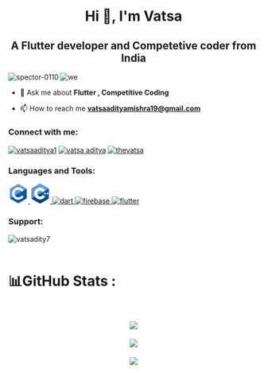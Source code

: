 <h1 align="center">Hi 👋, I'm Vatsa</h1>
<h2 align="center">A Flutter developer and Competetive coder from India</h2>

<img align="right" alt="we" width="400" src="https://res.cloudinary.com/practicaldev/image/fetch/s--R5KgC1bh--/c_limit%2Cf_auto%2Cfl_progressive%2Cq_66%2Cw_880/https://dev-to-uploads.s3.amazonaws.com/i/oi2rwsde00xo9ou6jwsl.gif">  

<p align="left"> <img src="https://komarev.com/ghpvc/?username=spector-0110&label=Profile%20views&color=0e75b6&style=flat" alt="spector-0110" /> </p>


- 💬 Ask me about **Flutter , Competitive Coding**

- 📫 How to reach me **vatsaadityamishra19@gmail.com**



<h3 align="left">Connect with me:</h3>
<p align="left">
<a href="https://twitter.com/vatsaaditya1" target="blank"><img align="center" src="https://raw.githubusercontent.com/rahuldkjain/github-profile-readme-generator/master/src/images/icons/Social/twitter.svg" alt="vatsaaditya1" height="30" width="40" /></a>
<a href="https://linkedin.com/in/vatsa aditya" target="blank"><img align="center" src="https://raw.githubusercontent.com/rahuldkjain/github-profile-readme-generator/master/src/images/icons/Social/linked-in-alt.svg" alt="vatsa aditya" height="30" width="40" /></a>
<a href="https://instagram.com/thevatsa" target="blank"><img align="center" src="https://raw.githubusercontent.com/rahuldkjain/github-profile-readme-generator/master/src/images/icons/Social/instagram.svg" alt="thevatsa" height="30" width="40" /></a>

<h3 align="left">Languages and Tools:</h3>
<p align="left"> <a href="https://www.cprogramming.com/" target="_blank" rel="noreferrer"> <img src="https://raw.githubusercontent.com/devicons/devicon/master/icons/c/c-original.svg" alt="c" width="40" height="40"/> </a> <a href="https://www.w3schools.com/cpp/" target="_blank" rel="noreferrer"> <img src="https://raw.githubusercontent.com/devicons/devicon/master/icons/cplusplus/cplusplus-original.svg" alt="cplusplus" width="40" height="40"/> </a> <a href="https://dart.dev" target="_blank" rel="noreferrer"> <img src="https://www.vectorlogo.zone/logos/dartlang/dartlang-icon.svg" alt="dart" width="40" height="40"/> </a> <a href="https://firebase.google.com/" target="_blank" rel="noreferrer"> <img src="https://www.vectorlogo.zone/logos/firebase/firebase-icon.svg" alt="firebase" width="40" height="40"/> </a> <a href="https://flutter.dev" target="_blank" rel="noreferrer"> <img src="https://www.vectorlogo.zone/logos/flutterio/flutterio-icon.svg" alt="flutter" width="40" height="40"/> </a> </p>

<h3 align="left">Support:</h3>
<p><a href="https://www.buymeacoffee.com/vatsaadity7"> <img align="left" src="https://cdn.buymeacoffee.com/buttons/v2/default-yellow.png" height="50" width="210" alt="vatsadity7" /></a></p><br><br>

# 📊GitHub Stats :
<p align="center">
<a href="https://github.com/spector-0110">
  <br>
  <br>
  <img height="180em" src="https://github-readme-stats-eight-theta.vercel.app/api?username=spector-0110&show_icons=true&theme=algolia&include_all_commits=true&count_private=true"/>
  <br>
  <br>
  <img height="180em" src="https://github-readme-stats-eight-theta.vercel.app/api/top-langs/?username=spector-0110&layout=compact&langs_count=8&theme=algolia"/>
  <br>
  <br>
  <img height="180em" src="https://github-readme-streak-stats.herokuapp.com/?user=spector-0110&theme=tokyonight"/>	
</a>
</p>

